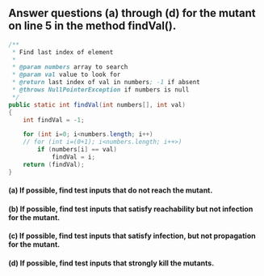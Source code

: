 ## Answer questions (a) through (d) for the mutant on line 5 in the method findVal().

```java
/**
 * Find last index of element
 * 
 * @param numbers array to search
 * @param val value to look for
 * @return last index of val in numbers; -1 if absent
 * @throws NullPointerException if numbers is null
 */
public static int findVal(int numbers[], int val)
{
    int findVal = -1;

    for (int i=0; i<numbers.length; i++)
    // for (int i=(0+1); i<numbers.length; i++>)
        if (numbers[i] == val)
            findVal = i;
    return (findVal); 
}
```

#### (a) If possible, find test inputs that do not reach the mutant.

#### (b) If possible, find test inputs that satisfy reachability but not infection for the mutant.

#### (c) If possible, find test inputs that satisfy infection, but not propagation for the mutant.

#### (d) If possible, find test inputs that strongly kill the mutants.
